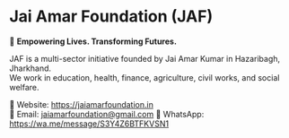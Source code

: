 # Jai Amar Foundation (JAF)

🌱 **Empowering Lives. Transforming Futures.**

JAF is a multi-sector initiative founded by Jai Amar Kumar in Hazaribagh, Jharkhand.  
We work in education, health, finance, agriculture, civil works, and social welfare.

📍 Website: https://jaiamarfoundation.in  
📧 Email: jaiamarfoundation@gmail.com
📱 WhatsApp: https://wa.me/message/S3Y4Z6BTFKVSN1
